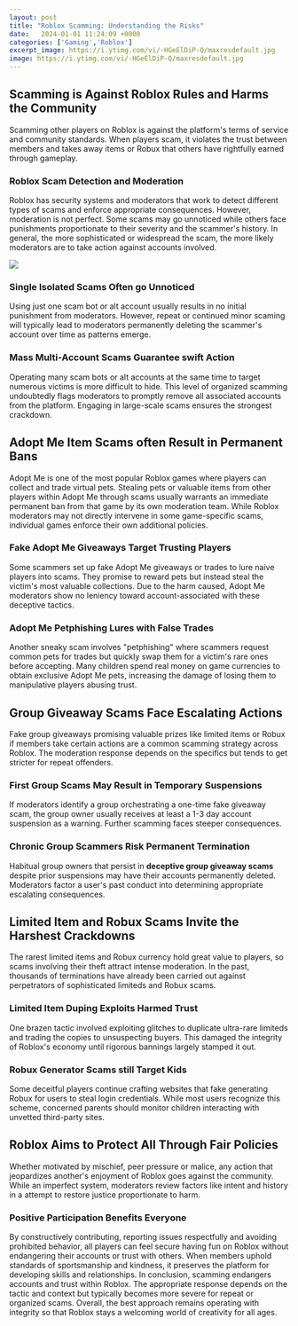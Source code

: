 ```yaml
---
layout: post
title: "Roblox Scamming: Understanding the Risks"
date:   2024-01-01 11:24:09 +0000
categories: ['Gaming','Roblox']
excerpt_image: https://i.ytimg.com/vi/-HGeElDiP-Q/maxresdefault.jpg
image: https://i.ytimg.com/vi/-HGeElDiP-Q/maxresdefault.jpg
---
```


## Scamming is Against Roblox Rules and Harms the Community
Scamming other players on Roblox is against the platform's terms of service and community standards. When players scam, it violates the trust between members and takes away items or Robux that others have rightfully earned through gameplay. 
### **Roblox Scam Detection and Moderation**
Roblox has security systems and moderators that work to detect different types of scams and enforce appropriate consequences. However, moderation is not perfect. Some scams may go unnoticed while others face punishments proportionate to their severity and the scammer's history. In general, the more sophisticated or widespread the scam, the more likely moderators are to take action against accounts involved.

![](https://i.ytimg.com/vi/-HGeElDiP-Q/maxresdefault.jpg)
### **Single Isolated Scams Often go Unnoticed** 
Using just one scam bot or alt account usually results in no initial punishment from moderators. However, repeat or continued minor scaming will typically lead to moderators permanently deleting the scammer's account over time as patterns emerge.
### **Mass Multi-Account Scams Guarantee swift Action**
Operating many scam bots or alt accounts at the same time to target numerous victims is more difficult to hide. This level of organized scamming undoubtedly flags moderators to promptly remove all associated accounts from the platform. Engaging in large-scale scams ensures the strongest crackdown.
## Adopt Me Item Scams often Result in Permanent Bans      
Adopt Me is one of the most popular Roblox games where players can collect and trade virtual pets. Stealing pets or valuable items from other players within Adopt Me through scams usually warrants an immediate permanent ban from that game by its own moderation team. While Roblox moderators may not directly intervene in some game-specific scams, individual games enforce their own additional policies.
### **Fake Adopt Me Giveaways Target Trusting Players**  
Some scammers set up fake Adopt Me giveaways or trades to lure naive players into scams. They promise to reward pets but instead steal the victim's most valuable collections. Due to the harm caused, Adopt Me moderators show no leniency toward account-associated with these deceptive tactics.
### **Adopt Me Petphishing Lures with False Trades**
Another sneaky scam involves "petphishing" where scammers request common pets for trades but quickly swap them for a victim's rare ones before accepting. Many children spend real money on game currencies to obtain exclusive Adopt Me pets, increasing the damage of losing them to manipulative players abusing trust.
## Group Giveaway Scams Face Escalating Actions
Fake group giveaways promising valuable prizes like limited items or Robux if members take certain actions are a common scamming strategy across Roblox. The moderation response depends on the specifics but tends to get stricter for repeat offenders. 
### **First Group Scams May Result in Temporary Suspensions** 
If moderators identify a group orchestrating a one-time fake giveaway scam, the group owner usually receives at least a 1-3 day account suspension as a warning. Further scamming faces steeper consequences.
### **Chronic Group Scammers Risk Permanent Termination**  
Habitual group owners that persist in **deceptive group giveaway scams** despite prior suspensions may have their accounts permanently deleted. Moderators factor a user's past conduct into determining appropriate escalating consequences.
## Limited Item and Robux Scams Invite the Harshest Crackdowns
The rarest limited items and Robux currency hold great value to players, so scams involving their theft attract intense moderation. In the past, thousands of terminations have already been carried out against perpetrators of sophisticated limiteds and Robux scams. 
### **Limited Item Duping Exploits Harmed Trust**
One brazen tactic involved exploiting glitches to duplicate ultra-rare limiteds and trading the copies to unsuspecting buyers. This damaged the integrity of Roblox's economy until rigorous bannings largely stamped it out. 
### **Robux Generator Scams still Target Kids**  
Some deceitful players continue crafting websites that fake generating Robux for users to steal login credentials. While most users recognize this scheme, concerned parents should monitor children interacting with unvetted third-party sites.
## Roblox Aims to Protect All Through Fair Policies   
Whether motivated by mischief, peer pressure or malice, any action that jeopardizes another's enjoyment of Roblox goes against the community. While an imperfect system, moderators review factors like intent and history in a attempt to restore justice proportionate to harm. 
### **Positive Participation Benefits Everyone**
By constructively contributing, reporting issues respectfully and avoiding prohibited behavior, all players can feel secure having fun on Roblox without endangering their accounts or trust with others. When members uphold standards of sportsmanship and kindness, it preserves the platform for developing skills and relationships.
In conclusion, scamming endangers accounts and trust within Roblox. The appropriate response depends on the tactic and context but typically becomes more severe for repeat or organized scams. Overall, the best approach remains operating with integrity so that Roblox stays a welcoming world of creativity for all ages.